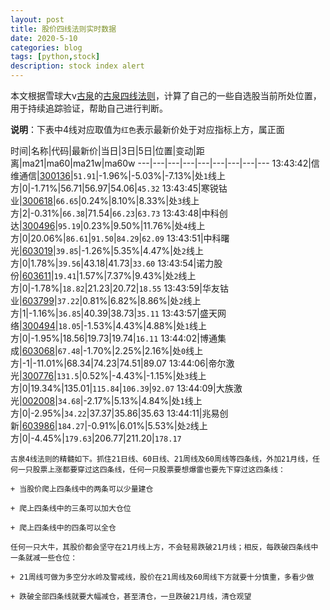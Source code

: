 ```yaml
---
layout: post
title: 股价四线法则实时数据
date: 2020-5-10
categories: blog
tags: [python,stock]
description: stock index alert
---
```



本文根据雪球大v[古泉](https://xueqiu.com/u/7148646888)的[古泉四线法则](https://xueqiu.com/7148646888/130498192)，计算了自己的一些自选股当前所处位置，用于持续追踪验证，帮助自己进行判断。

**说明**：下表中4线对应取值为`红色`表示最新价处于对应指标上方，属正面

时间|名称|代码|最新价|当日|3日|5日|位置|变动|距离|ma21|ma60|ma21w|ma60w
---|---|---|---|---|---|---|---|---
13:43:42|信维通信|[300136](https://xueqiu.com/S/SZ300136)|`51.91`|-1.96%|-5.03%|-7.13%|处`1`线上方|0|-1.71%|56.71|56.97|54.06|`45.32`
13:43:45|寒锐钴业|[300618](https://xueqiu.com/S/SZ300618)|`66.65`|0.24%|8.10%|8.33%|处`3`线上方|2|-0.31%|`66.38`|71.54|`66.23`|`63.73`
13:43:48|中科创达|[300496](https://xueqiu.com/S/SZ300496)|`95.19`|0.23%|9.50%|11.76%|处`4`线上方|0|20.06%|`86.61`|`91.50`|`84.29`|`62.09`
13:43:51|中科曙光|[603019](https://xueqiu.com/S/SH603019)|`39.85`|-1.26%|5.35%|4.47%|处`2`线上方|0|1.78%|`39.56`|43.18|41.73|`33.60`
13:43:54|诺力股份|[603611](https://xueqiu.com/S/SH603611)|`19.41`|1.57%|7.37%|9.43%|处`2`线上方|0|-1.78%|`18.82`|21.23|20.72|`18.55`
13:43:59|华友钴业|[603799](https://xueqiu.com/S/SH603799)|`37.22`|0.81%|6.82%|8.86%|处`2`线上方|1|-1.16%|`36.85`|40.39|38.73|`35.11`
13:43:57|盛天网络|[300494](https://xueqiu.com/S/SZ300494)|`18.05`|-1.53%|4.43%|4.88%|处`1`线上方|0|-1.95%|18.56|19.73|19.74|`16.11`
13:44:02|博通集成|[603068](https://xueqiu.com/S/SH603068)|`67.48`|-1.70%|2.25%|2.16%|处`0`线上方|-1|-11.01%|68.34|74.23|74.51|89.07
13:44:06|帝尔激光|[300776](https://xueqiu.com/S/SZ300776)|`131.5`|0.52%|-4.43%|-1.15%|处`3`线上方|0|19.34%|135.01|`115.84`|`106.39`|`92.07`
13:44:09|大族激光|[002008](https://xueqiu.com/S/SZ002008)|`34.68`|-2.17%|5.13%|4.84%|处`1`线上方|0|-2.95%|`34.22`|37.37|35.86|35.63
13:44:11|兆易创新|[603986](https://xueqiu.com/S/SH603986)|`184.27`|-0.91%|6.01%|5.53%|处`2`线上方|0|-4.45%|`179.63`|206.77|211.20|`178.17`

```
古泉4线法则的精髓如下。抓住21日线、60日线、21周线及60周线等四条线，外加21月线，任何一只股票上涨都要穿过这四条线，任何一只股票要想爆雷也要先下穿过这四条线：

+ 当股价爬上四条线中的两条可以少量建仓

+ 爬上四条线中的三条可以加大仓位

+ 爬上四条线中的四条可以全仓

任何一只大牛，其股价都会坚守在21月线上方，不会轻易跌破21月线；相反，每跌破四条线中一条就减一些仓位：

+ 21周线可做为多空分水岭及警戒线，股价在21周线及60周线下方就要十分慎重，多看少做

+ 跌破全部四条线就要大幅减仓，甚至清仓，一旦跌破21月线，清仓观望
```